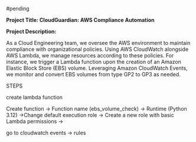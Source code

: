 #pending

**Project Title: CloudGuardian: AWS Compliance Automation**

**Project Description:**

As a Cloud Engineering team, we oversee the AWS environment to maintain compliance with organizational policies. Using AWS CloudWatch alongside AWS Lambda, we manage resources according to these policies. For instance, we trigger a Lambda function upon the creation of an Amazon Elastic Block Store (EBS) volume. Leveraging Amazon CloudWatch Events, we monitor and convert EBS volumes from type GP2 to GP3 as needed.

STEPS 

create lambda function 

Create function  -> Function name (ebs_volume_check) -> Runtime (Python 3.12) ->Change default execution role -> 
Create a new role with basic Lambda permissions ->


go to cloudwatch
events -> rules 
